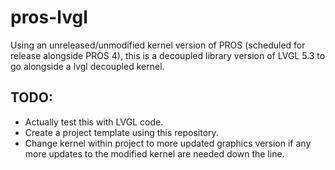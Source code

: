 # pros-lvgl
Using an unreleased/unmodified kernel version of PROS (scheduled for release alongside PROS 4), this is a decoupled library version of LVGL 5.3 to go alongside a lvgl decoupled kernel.

## TODO:
- Actually test this with LVGL code.
- Create a project template using this repository.
- Change kernel within project to more updated graphics version if any more updates to the modified kernel are needed down the line.
